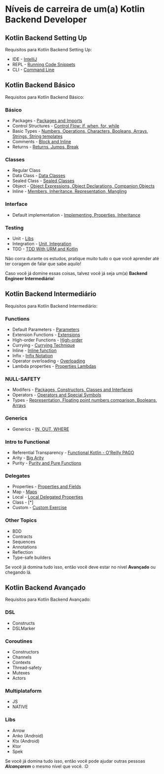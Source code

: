 # Níveis de carreira de um(a) Kotlin Backend Developer

## Kotlin Backend Setting Up

Requisitos para Kotlin Backend Setting Up:

* IDE - [IntelliJ](https://www.jetbrains.com/idea/)
* REPL - [Running Code Snippets](https://kotlinlang.org/docs/tutorials/quick-run.html)
* CLI - [Command Line](https://kotlinlang.org/docs/tutorials/command-line.html)

## Kotlin Backend Básico

Requisitos para Kotlin Backend Básico:

### Básico

* Packages - [Packages and Imports](https://kotlinlang.org/docs/reference/packages.html)
* Control Structures - [Control Flow: if, when, for, while](https://kotlinlang.org/docs/reference/control-flow.html)
* Basic Types - [Numbers, Operations, Characters, Booleans, Arrays, Strings, String templates](https://kotlinlang.org/docs/reference/basic-types.html)
* Comments - [Block and Inline](https://kotlinlang.org/docs/reference/basic-types.html)
* Returns - [Returns, Jumps, Break](https://kotlinlang.org/docs/reference/basic-types.html)

### Classes

* Regular Class
* Data Class - [Data Classes](https://kotlinlang.org/docs/reference/data-classes.html#data-classes)
* Sealed Class - [Sealed Classes](https://kotlinlang.org/docs/reference/sealed-classes.html#sealed-classes)
* Object - [Object Expressions, Object Declarations, Companion Objects](https://kotlinlang.org/docs/reference/object-declarations.html)
* Inline - [Members, Inheritance, Representation, Mangling](https://kotlinlang.org/docs/reference/inline-classes.html)

### Interface

* Default implementation - [Implementing, Properties, Inheritance](https://kotlinlang.org/docs/reference/interfaces.html)

### Testing

* Unit - [Libs](https://spin.atomicobject.com/2018/10/07/kotlin-unit-testing/)
* Integration - [Unit, Integration](https://github.com/yonigibbs/kotlin-test-integration-test)
* TDD - [TDD With URM and Kotlin](https://dev.to/sierisimo/tdd-with-urm-and-kotlin-1dj7)

Não corra durante os estudos, pratique muito tudo o que você aprender até ter coragem de falar que sabe aquilo!

Caso você já domine essas coisas, talvez você já seja um(a) **Backend Engineer Intermediário**!

## Kotlin Backend Intermediário

Requisitos para Kotlin Backend Intermediário:

### Functions

* Default Parameters - [Parameters](https://kotlinlang.org/docs/reference/functions.html#parameters)
* Extension Functions - [Extensions](https://kotlinlang.org/docs/reference/extensions.html#extension-functions)
* High-order Functions - [High-order](https://kotlinlang.org/docs/reference/lambdas.html#higher-order-functions)
* Currying - [Currying Technique](https://en.proft.me/2018/08/12/currying-function-kotlin/)
* Inline - [Inline function](https://kotlinlang.org/docs/reference/inline-functions.html#inline-functions)
* Infix - [Infix Notation](https://kotlinlang.org/docs/reference/functions.html#infix-notation)
* Operator overloading - [Overloading](https://kotlinlang.org/docs/reference/operator-overloading.html#operator-overloading)
* Lambda properties - [Properties Lambdas](https://kotlinlang.org/docs/reference/lambdas.html#lambda-expressions-and-anonymous-functions)

### NULL-SAFETY

* Modifers - [Packages, Constructors, Classes and Interfaces](https://kotlinlang.org/docs/reference/visibility-modifiers.html#visibility-modifiers)
* Operators - [Operators and Special Symbols](https://kotlinlang.org/docs/reference/keyword-reference.html#operators-and-special-symbols)
* Types - [Representation, Floating point numbers comparison, Booleans, Arrays](https://kotlinlang.org/docs/reference/basic-types.html#representation)

### Generics

* Generics - [IN, OUT, WHERE](https://kotlinlang.org/docs/reference/generics.html#generics)

### Intro to Functional

* Referential Transparency - [Functional Kotlin - O'Reilly PAGO](https://www.google.com/url?sa=t&rct=j&q=&esrc=s&source=web&cd=22&cad=rja&uact=8&ved=2ahUKEwi_u8PlooHlAhVgGbkGHSjXBcEQFjAVegQICRAB&url=https%3A%2F%2Fwww.oreilly.com%2Flibrary%2Fview%2Ffunctional-kotlin%2F9781788476485%2Fdcf49fd5-d7ca-465d-b770-b384f7b8b702.xhtml&usg=AOvVaw3UHddWMu99-tBq5YbEwJds)
* Arity - [Big Arity](https://kotlinlang.org/docs/reference/whatsnew13.html#functions-with-big-arity)
* Purity - [Purity and Pure Functions](https://jorgecastillo.dev/kotlin-purity-and-function-memoization)

### Delegates

* Properties - [Properties and Fields](https://jorgecastillo.dev/kotlin-purity-and-function-memoization)
* Map - [Maps](https://kotlinlang.org/docs/reference/delegated-properties.html#storing-properties-in-a-map)
* Local - [Local Delegated Properties](https://kotlinlang.org/docs/reference/delegated-properties.html#local-delegated-properties-since-11)
* Class - [*]
* Custom - [Custom Exercise](https://try.kotlinlang.org/#/Examples/Delegated%20properties/Custom%20delegate/Custom%20delegate.kt)

### Other Topics 

* BDD
* Contracts
* Sequences 
* Annotations
* Reflection
* Type-safe builders

Se você já domina tudo isso, então você deve estar no nível **Avançado** ou chegando lá.

## Kotlin Backend Avançado

Requisitos para Kotlin Backend Avançado:

### DSL

* Constructs
* DSLMarker

### Coroutines

* Constructors
* Channels
* Contexts
* Thread-safety
* Mutexes
* Actors

### Multiplataform

* JS
* NATIVE

### Libs

* Arrow
* Anko (Android)
* Ktx (Android)
* Ktor
* Spek

Se você já domina tudo isso, então você pode ajudar outras pessoas ***Alcançarem*** o mesmo nível que você. :D
